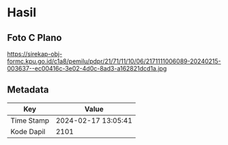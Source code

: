 # Hasil

## Foto C Plano

https://sirekap-obj-formc.kpu.go.id/c1a8/pemilu/pdpr/21/71/11/10/06/2171111006089-20240215-003637--ec00416c-3e02-4d0c-8ad3-a162821dcd1a.jpg


## Metadata

| Key        | Value               |
| ---------- | ------------------- |
| Time Stamp | 2024-02-17 13:05:41 |
| Kode Dapil | 2101                |




